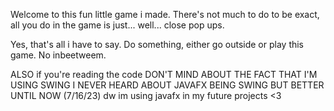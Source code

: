 Welcome to this fun little game i made. There's not much to do to be exact, all you do in the game is just... well... close pop ups.

Yes, that's all i have to say. Do something, either go outside or play this game. No inbeetweem.



ALSO if you're reading the code DON'T MIND ABOUT THE FACT THAT I'M USING SWING
I NEVER HEARD ABOUT JAVAFX BEING SWING BUT BETTER UNTIL NOW (7/16/23)
dw im using javafx in my future projects <3